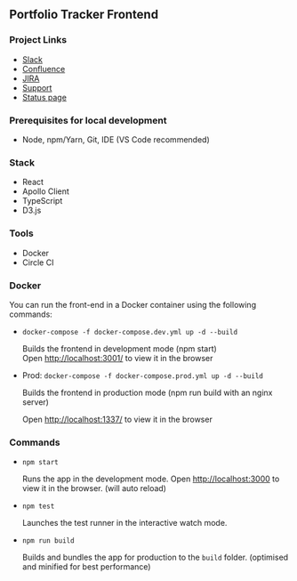 ## Portfolio Tracker Frontend

### Project Links

- [Slack](https://lynchyworkspace.slack.com/)
- [Confluence](https://lynchy.atlassian.net/wiki/spaces/PT/overview/)
- [JIRA](https://lynchy.atlassian.net/browse/PT)
- [Support](https://lynchy.atlassian.net/servicedesk)
- [Status page](https://lynchy.statuspage.io/)

### Prerequisites for local development

- Node, npm/Yarn, Git, IDE (VS Code recommended)

### Stack

- React
- Apollo Client
- TypeScript
- D3.js

### Tools

- Docker
- Circle CI

### Docker

You can run the front-end in a Docker container using the following commands:

- `docker-compose -f docker-compose.dev.yml up -d --build`

  Builds the frontend in development mode (npm start)<br>
  Open [http://localhost:3001/](http://localhost:3001/) to view it in the browser

- Prod:
  `docker-compose -f docker-compose.prod.yml up -d --build`

  Builds the frontend in production mode (npm run build with an nginx server)

  Open [http://localhost:1337/](http://localhost:1337/) to view it in the browser

### Commands

- `npm start`

  Runs the app in the development mode. Open [http://localhost:3000](http://localhost:3000) to view it in the browser. (will auto reload)

- `npm test`

  Launches the test runner in the interactive watch mode.

- `npm run build`

  Builds and bundles the app for production to the `build` folder. (optimised and minified for best performance)
